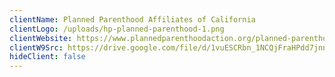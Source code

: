 ```yaml
---
clientName: Planned Parenthood Affiliates of California
clientLogo: /uploads/hp-planned-parenthood-1.png
clientWebsite: https://www.plannedparenthoodaction.org/planned-parenthood-affiliates-california
clientW9Src: https://drive.google.com/file/d/1vuESCRbn_1NCQjFraHPdd7jnnyqBp4U0/view
hideClient: false
---
```

